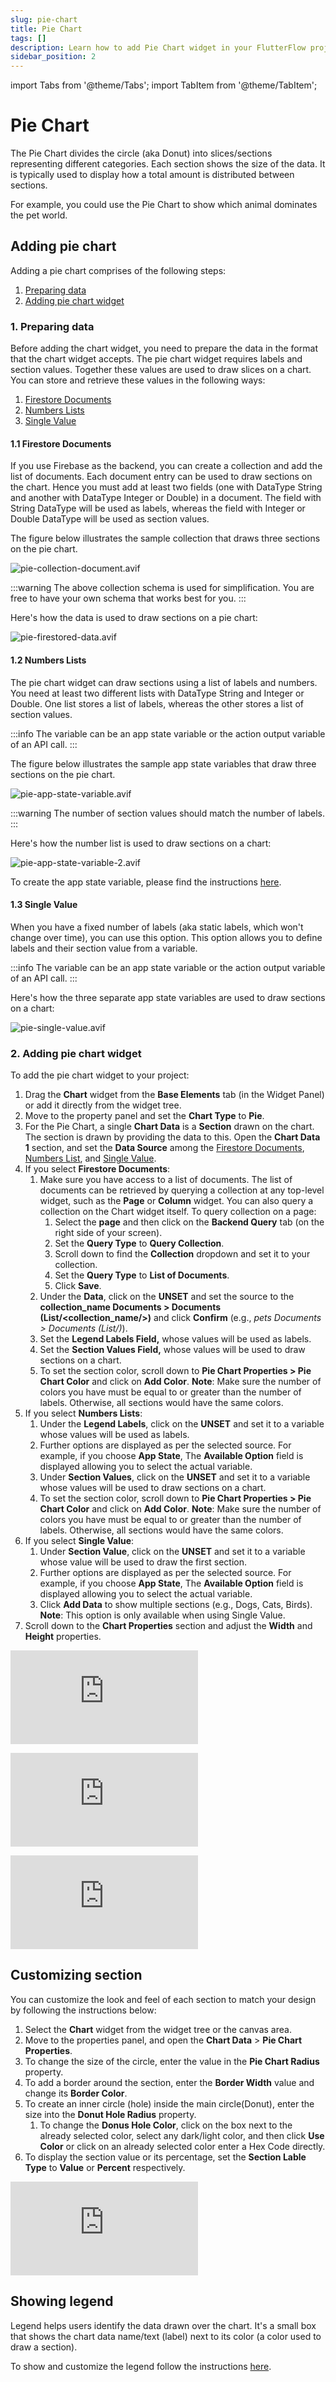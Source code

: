 ```yaml
---
slug: pie-chart
title: Pie Chart
tags: []
description: Learn how to add Pie Chart widget in your FlutterFlow project.
sidebar_position: 2
---
```

import Tabs from '@theme/Tabs';
import TabItem from '@theme/TabItem';

# Pie Chart
The Pie Chart divides the circle (aka Donut) into slices/sections representing different categories. Each section shows the size of the data. It is typically used to display how a total amount is distributed between sections.

For example, you could use the Pie Chart to show which animal dominates the pet world.


## Adding pie chart

Adding a pie chart comprises of the following steps:

1. [Preparing data](#1-preparing-data)
2. [Adding pie chart widget](#2-adding-pie-chart-widget)

### 1. Preparing data

Before adding the chart widget, you need to prepare the data in the format that the chart widget accepts. The pie chart widget requires labels and section values. Together these values are used to draw slices on a chart. You can store and retrieve these values in the following ways:

1. [Firestore Documents](#11-firestore-documents)
2. [Numbers Lists](#12-numbers-lists)
3. [Single Value](#13-single-value)

#### 1.1 Firestore Documents

If you use Firebase as the backend, you can create a collection and add the list of documents. Each document entry can be used to draw sections on the chart. Hence you must add at least two fields (one with DataType String and another with DataType Integer or Double) in a document. The field with String DataType will be used as labels, whereas the field with Integer or Double DataType will be used as section values.

The figure below illustrates the sample collection that draws three sections on the pie chart.

![pie-collection-document.avif](../imgs/pie-collection-document.avif)

:::warning
The above collection schema is used for simplification. You are free to have your own schema that works best for you.
:::

Here's how the data is used to draw sections on a pie chart:

![pie-firestored-data.avif](../imgs/pie-firestored-data.avif)

#### 1.2 Numbers Lists

The pie chart widget can draw sections using a list of labels and numbers. You need at least two different lists with DataType String and Integer or Double. One list stores a list of labels, whereas the other stores a list of section values.

:::info
The variable can be an app state variable or the action output variable of an API call.
:::

The figure below illustrates the sample app state variables that draw three sections on the pie chart.

![pie-app-state-variable.avif](../imgs/pie-app-state-variable.avif)

:::warning
The number of section values should match the number of labels.
:::

Here's how the number list is used to draw sections on a chart:

![pie-app-state-variable-2.avif](../imgs/pie-app-state-variable-2.avif)

To create the app state variable, please find the instructions [here](../../../../../resources/data-representation/app-state#create-app-state-variable).

#### 1.3 Single Value

When you have a fixed number of labels (aka static labels, which won't change over time), you can use this option. This option allows you to define labels and their section value from a variable.

:::info
The variable can be an app state variable or the action output variable of an API call.
:::

Here's how the three separate app state variables are used to draw sections on a chart:

![pie-single-value.avif](../imgs/pie-single-value.avif)

### 2. Adding pie chart widget

To add the pie chart widget to your project:

1. Drag the **Chart** widget from the **Base Elements** tab (in the Widget Panel) or add it directly from the widget tree.
2. Move to the property panel and set the **Chart Type** to **Pie**.
3. For the Pie Chart, a single **Chart Data** is a **Section** drawn on the chart. The section is drawn by providing the data to this. Open the **Chart Data 1** section, and set the **Data Source** among the [Firestore Documents](#11-firestore-documents), [Numbers List](#12-numbers-lists), and [Single Value](#13-single-value).
4. If you select **Firestore Documents**:
    1. Make sure you have access to a list of documents. The list of documents can be retrieved by querying a collection at any top-level widget, such as the **Page** or **Column** widget. You can also query a collection on the Chart widget itself. To query collection on a page:
        1. Select the **page** and then click on the **Backend Query** tab (on the right side of your screen).
        2. Set the **Query Type** to **Query Collection**.
        3. Scroll down to find the **Collection** dropdown and set it to your collection.
        4. Set the **Query Type** to **List of Documents**.
        5. Click **Save**.
    2. Under the **Data**, click on the **UNSET** and set the source to the **collection_name Documents > Documents (List/<collection_name/>)** and click **Confirm** (e.g., *pets Documents > Documents (List/<pets/>)*).
    3. Set the **Legend Labels Field,** whose values will be used as labels.
    4. Set the **Section Values Field,** whose values will be used to draw sections on a chart.
    5. To set the section color, scroll down to **Pie Chart Properties > Pie Chart Color** and click on **Add Color**. **Note**: Make sure the number of colors you have must be equal to or greater than the number of labels. Otherwise, all sections would have the same colors.
5. If you select **Numbers Lists**:
    1. Under the **Legend Labels**, click on the **UNSET** and set it to a variable whose values will be used as labels.
    2. Further options are displayed as per the selected source. For example, if you choose **App State**, The **Available Option** field is displayed allowing you to select the actual variable.
    3. Under **Section Values**, click on the **UNSET** and set it to a variable whose values will be used to draw sections on a chart.
    4. To set the section color, scroll down to **Pie Chart Properties > Pie Chart Color** and click on **Add Color**. **Note**: Make sure the number of colors you have must be equal to or greater than the number of labels. Otherwise, all sections would have the same colors.
6. If you select **Single Value**:
    1. Under **Section Value**, click on the **UNSET** and set it to a variable whose value will be used to draw the first section.
    2. Further options are displayed as per the selected source. For example, if you choose **App State**, The **Available Option** field is displayed allowing you to select the actual variable.
    3. Click **Add Data** to show multiple sections (e.g., Dogs, Cats, Birds). **Note**: This option is only available when using Single Value.
7. Scroll down to the **Chart Properties** section and adjust the **Width** and **Height** properties.

<Tabs>
<TabItem value="1" label="Using Firestore Documents" default>
<div style={{
    position: 'relative',
    paddingBottom: 'calc(56.67989417989418% + 41px)', // Keeps the aspect ratio and additional padding
    height: 0,
    width: '100%'}}>
    <iframe 
        src="https://demo.arcade.software/4HziVX4RbZfUcgsXkXea?embed&show_copy_link=true"
        title=""
        style={{
            position: 'absolute',
            top: 0,
            left: 0,
            width: '100%',
            height: '100%',
            colorScheme: 'light'
        }}
        frameborder="0"
        loading="lazy"
        webkitAllowFullScreen
        mozAllowFullScreen
        allowFullScreen
        allow="clipboard-write">
    </iframe>
</div>
<p></p>

</TabItem>
<TabItem value="2" label="Using Numbers Lists">
<div style={{
    position: 'relative',
    paddingBottom: 'calc(56.67989417989418% + 41px)', // Keeps the aspect ratio and additional padding
    height: 0,
    width: '100%'}}>
    <iframe 
        src="https://demo.arcade.software/oSZo9y0boX6M4lVc10EM?embed&show_copy_link=true"
        title=""
        style={{
            position: 'absolute',
            top: 0,
            left: 0,
            width: '100%',
            height: '100%',
            colorScheme: 'light'
        }}
        frameborder="0"
        loading="lazy"
        webkitAllowFullScreen
        mozAllowFullScreen
        allowFullScreen
        allow="clipboard-write">
    </iframe>
</div>
<p></p>

</TabItem>
<TabItem value="3" label="Using Single Value">
<div style={{
    position: 'relative',
    paddingBottom: 'calc(56.67989417989418% + 41px)', // Keeps the aspect ratio and additional padding
    height: 0,
    width: '100%'}}>
    <iframe 
        src="https://demo.arcade.software/srXhg4jZPPi5DqqypzrU?embed&show_copy_link=true"
        title=""
        style={{
            position: 'absolute',
            top: 0,
            left: 0,
            width: '100%',
            height: '100%',
            colorScheme: 'light'
        }}
        frameborder="0"
        loading="lazy"
        webkitAllowFullScreen
        mozAllowFullScreen
        allowFullScreen
        allow="clipboard-write">
    </iframe>
</div>
<p></p>

</TabItem>
</Tabs>

## Customizing section

You can customize the look and feel of each section to match your design by following the instructions below:

1. Select the **Chart** widget from the widget tree or the canvas area.
2. Move to the properties panel, and open the **Chart Data** > **Pie Chart Properties**.
3. To change the size of the circle, enter the value in the **Pie Chart Radius** property.
4. To add a border around the section, enter the **Border Width** value and change its **Border Color**.
5. To create an inner circle (hole) inside the main circle(Donut), enter the size into the **Donut Hole Radius** property.
    1. To change the **Donus Hole Color**, click on the box next to the already selected color, select any dark/light color, and then click **Use Color** or click on an already selected color enter a Hex Code directly.
6. To display the section value or its percentage, set the **Section Lable Type** to **Value** or **Percent** respectively.

<div style={{
    position: 'relative',
    paddingBottom: 'calc(56.67989417989418% + 41px)', // Keeps the aspect ratio and additional padding
    height: 0,
    width: '100%'}}>
    <iframe 
        src="https://demo.arcade.software/E1NyxzHhWQzXQKlGTOqV?embed&show_copy_link=true"
        title=""
        style={{
            position: 'absolute',
            top: 0,
            left: 0,
            width: '100%',
            height: '100%',
            colorScheme: 'light'
        }}
        frameborder="0"
        loading="lazy"
        webkitAllowFullScreen
        mozAllowFullScreen
        allowFullScreen
        allow="clipboard-write">
    </iframe>
</div>
<p></p>

## Showing legend

Legend helps users identify the data drawn over the chart. It's a small box that shows the chart data name/text (label) next to its color (a color used to draw a section).

To show and customize the legend follow the instructions [here](chart.md#customizing-chart).